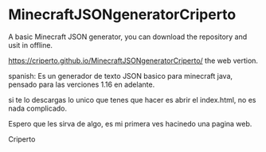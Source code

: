 # MinecraftJSONgeneratorCriperto
A basic Minecraft JSON generator, you can download the repository and usit in offline.

https://criperto.github.io/MinecraftJSONgeneratorCriperto/ the web vertion.

spanish:
Es un generador de texto JSON basico para minecraft java, pensado para las verciones 1.16 en adelante.

si te lo descargas lo unico que tenes que hacer es abrir el index.html, no es nada complicado.


Espero que les sirva de algo, es mi primera ves hacinedo una pagina web.

Criperto
